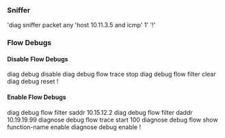 ### Sniffer

'diag sniffer packet any 'host 10.11.3.5 and icmp' 1'
'!'


### Flow Debugs
#### Disable Flow Debugs
  diag debug disable
  diag debug flow trace stop
  diag debug flow filter clear
  diag debug reset
  !
#### Enable Flow Debugs
  diag debug flow filter saddr 10.15.12.2
  diag debug flow filter daddr 10.19.19.99
  diagnose debug flow trace start 100
  diagnose debug flow show function-name enable
  diagnose debug enable
  !
